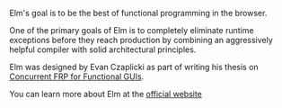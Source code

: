 Elm's goal is to be the best of functional programming in the browser.

One of the primary goals of Elm is to completely eliminate runtime exceptions before they reach production by combining an aggressively helpful compiler with solid architectural principles.

Elm was designed by Evan Czaplicki as part of writing his thesis on [Concurrent FRP for Functional GUIs](http://elm-lang.org/papers/concurrent-frp.pdf).

You can learn more about Elm at the [official website](http://elm-lang.org/)
